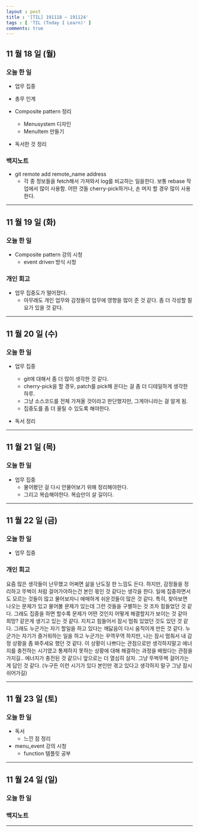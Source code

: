 ```yaml
---
layout : post
title : '[TIL] 191118 ~ 191124'
tags : [ 'TIL (Today I Learn)' ]
comments: true
---
```


## 11 월 18 일 (월)
### 오늘 한 일
- 업무 집중
- 총무 인계
- Composite pattern 정리
  - Menusystem 디자인
  - MenuItem 만들기

- 독서한 것 정리

### 백지노트
- git remote add remote\_name address
  - 각 종 정보들을 fetch해서 가져와서 log를 비교하는 일을한다. 보통 rebase 작업에서 많이 사용함. 어떤 것들 cherry-pick하거나, 손 머지 할 경우 많이 사용한다.

---

## 11 월 19 일 (화)
### 오늘 한 일
- Composite pattern 강의 시청
  - event driven 방식 시청

### 개인 회고
- 업무 집중도가 떨어졌다.
  - 아무래도 개인 업무와 감정들이 업무에 영향을 많이 준 것 같다. 좀 더 각성할 필요가 있을 것 같다.

---

## 11 월 20 일 (수)
### 오늘 한 일
- 업무 집중
  - git에 대해서 좀 더 많이 생각한 것 같다.
  - cherry-pick을 할 경우, patch를 pick해 온다는 걸 좀 더 디테일하게 생각한 하루.
  - 그냥 소스코드를 전체 가져올 것이라고 판단했지만, 그게아니라는 걸 알게 됨.
  - 집중도를 좀 더 올릴 수 있도록 해야한다.

- 독서 정리

---

## 11 월 21 일 (목)
### 오늘 한 일
- 업무 집중
  - 물어봤던 걸 다시 안물어보기 위해 정리해야한다.
  - 그리고 복습해야한다. 복습만이 살 길이다.

---

## 11 월 22 일 (금)
### 오늘 한 일
- 업무 집중

### 개인 회고
 요즘 많은 생각들이 난무했고 어쩌면 삶을 난도질 한 느낌도 든다. 하지만, 감정들을 정리하고 뚜벅이 처럼 걸어가야하는건 본인 몫인 것 같다는 생각을 한다. 일에 집중하면서도 모르는 것들이 많고 물어보자니 애매하게 쉬운것들이 많은 것 같다. 특히, 찾아보면 나오는 문제가 있고 물어볼 문제가 있는데 그런 것들을 구별하는 것 조차 힘들었던 것 같다. 그래도 집중을 하면 할수록 문제가 어떤 것인지 어떻게 해결할지가 보이는 것 같아 희망? 같은게 생기고 있는 것 같다. 지치고 힘들어서 잠시 멈춰 있었던 것도 있던 것 같다. 그래도 누군가는 자기 할일을 하고 있다는 깨닳음이 다시 움직이게 만든 것 같다. 누군가는 자기가 즐거워하는 일을 하고 누군가는 꾸역꾸역 하지만, 나는 잠시 멈춰서 내 감정 상황을 좀 봐주세요 했던 것 같다. 이 상황이 나쁘다는 관점으로만 생각하지말고 에너지를 충전하는 시기였고 통제하지 못하는 상황에 대해 해결하는 과정을 배웠다는 관점을 가지길.. 에너지가 충전된 것 같으니 앞으로는 더 열심히 살자. 그냥 뚜벅뚜벅 걸어가는게 답인 것 같다. (누구든 이런 시기가 있다 본인만 겪고 있다고 생각하지 말구 그냥 잠시 쉬어가길)

---

## 11 월 23 일 (토)
### 오늘 한 일
- 독서
  - 느낀 점 정리
- menu_event 강의 시청
  - function 템플릿 공부

---

## 11 월 24 일 (일)
### 오늘 한 일

### 백지노트

---
